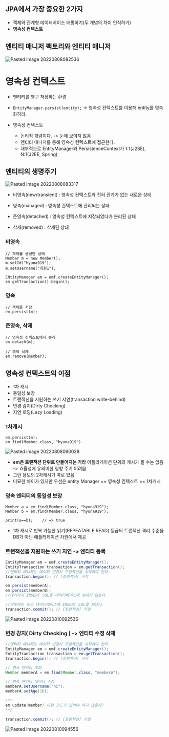 ## JPA에서 가장 중요한 2가지
- 객체와 관계형 데이터베이스 매핑하기(두 개념의 차이 인식하기)
- **영속성 컨텍스트**


## 엔티티 매니저 팩토리와 엔티티 매니저
![Pasted image 20220808082536](https://user-images.githubusercontent.com/49274191/183777923-cba37c73-a969-49a1-89d9-1ca5ed28247c.png)


# 영속성 컨텍스트
- 엔티티를 영구 저장하는 환경
- `EntityManager.persist(entity);` -> 영속성 컨텍스트를 이용해 entity를 영속화하라.

- 영속성 컨텍스트
	- 논리적 개념이다. -> 눈에 보이지 않음
	- 엔티티 매니저를 통해 영속성 컨텍스트에 접근한다.
	- 내부적으로 EntityManager와 PersistenceContext가 1:1(J2SE), N:1(J2EE, Spring)


## 엔티티의 생명주기
![Pasted image 20220808083317](https://user-images.githubusercontent.com/49274191/183777980-bdb99a79-2ce4-44ff-b98d-f96daaf9dc12.png)
- 비영속(new/transient)
  : 영속성 컨텍스트와 전혀 관계가 없는 새로운 상태

- 영속(managed)
  : 영속성 컨텍스트에 관리되는 상태

- 준영속(detached)
  : 영속성 컨텍스트에 저장되었다가 분리된 상태

- 삭제(removed)
  : 삭제된 상태

### 비영속
```
// 객체를 생성한 상태
Member m = new Member();
m.setId("hyuna919");
m.setUsername("회원1");

ENtityManager em = emf.createEntityManager();
em.getTransaction().begin();
```

### 영속
```
// 객체를 저장
em.persist(m);
```

### 준영속, 삭제
```
// 영속성 컨텍스트에서 분리
em.detach(m);

// 객체 삭제
em.remove(member);
```


## 영속성 컨텍스트의 이점
- 1차 캐시
- 동일성 보장
- 트랜잭션을 지원하는 쓰기 지연(transaction write-behind)
- 변경 감지(Dirty Checking)
- 지연 로딩(Lazy Loading)

### 1차캐시
```
em.persist(m);
em.find(Member.class, "hyuna919")
```
![Pasted image 20220808090028](https://user-images.githubusercontent.com/49274191/183778006-c6459973-fe04-4f64-8a6e-70cb51b6a29a.png)
- **em은 트랜잭션 단위로 만들어지는 거라** 어플리케이션 단위의 캐시가 될 수는 없음 -> 효율성에 유의미한 영향 주기 어려움
- 그런 용도의 2차캐시가 따로 있음
- 미묘한 차이가 있지만 우선은 entity Manager == 영속성 컨텍스트 == 1차캐시


### 영속 엔티티의 동일성 보장
```
Member a = em.find(Member.class, "hyuna919");
Member b = em.find(Member.class, "hyuna919");

print(a==b);    // => true
```
- 1차 캐시로 반복 가능한 읽기(REPEATABLE READ) 등급의 트랜잭션 격리 수준을
  DB가 아닌 애플리케이션 차원에서 제공


### 트랜잭션을 지원하는 쓰기 지연 -> 엔티티 등록
```java
EntityManager em = emf.createEntityManager();
EntityTransaction transaction = em.getTransaction();
//엔티티 매니저는 데이터 변경시 트랜잭션을 시작해야 한다. 
transaction.begin(); // [트랜잭션] 시작 

em.persist(memberA); 
em.persist(memberB); 
//여기까지 INSERT SQL을 데이터베이스에 보내지 않는다. 

//커밋하는 순간 데이터베이스에 INSERT SQL을 보낸다. 
transaction.commit(); // [트랜잭션] 커밋
```
![Pasted image 20220810092536](https://user-images.githubusercontent.com/49274191/186035237-33f2d13b-3924-4635-b146-3c2d5f5b5284.png)



### 변경 감지( Dirty Checking ) -> 엔티티 수정 삭제

```java
//엔티티 매니저는 데이터 변경시 트랜잭션을 시작해야 한다. 
EntityManager em = emf.createEntityManager();
EntityTransaction transaction = em.getTransaction();
transaction.begin(); // [트랜잭션] 시작 

// 영속 엔티티 조회
Member memberA = em.find(Member.class, "memberA");

// 영속 엔티티 데이터 수정
memberA.setUsername("hi");
memberA.setAge(10);

/**
em.update(member) 이런 코드가 있어야 하지 않을까?
**/

transaction.commit(); // [트랜잭션] 커밋
```
![Pasted image 20220810094556](https://user-images.githubusercontent.com/49274191/186035291-f543b48a-d261-482e-82fb-00e1bea1e664.png)
